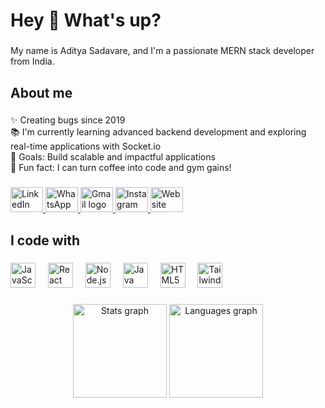 <h1 align="left">Hey 👋 What's up?</h1>

###

<p align="left">My name is Aditya Sadavare, and I'm a passionate MERN stack developer from India.</p>

###

<h2 align="left">About me</h2>

###

<p align="left">✨ Creating bugs since 2019<br>📚 I'm currently learning advanced backend development and exploring real-time applications with Socket.io<br>🎯 Goals: Build scalable and impactful applications<br>🎲 Fun fact: I can turn coffee into code and gym gains!</p>

###

<div align="left">
  <a href="https://www.linkedin.com/in/adityasadavare/" target="_blank">
    <img src="https://raw.githubusercontent.com/maurodesouza/profile-readme-generator/master/src/assets/icons/social/linkedin/default.svg" width="52" height="40" alt="LinkedIn logo" />
  </a>
  <a href="https://wa.me/yourwhatsappnumber" target="_blank">
    <img src="https://raw.githubusercontent.com/maurodesouza/profile-readme-generator/master/src/assets/icons/social/whatsapp/default.svg" width="52" height="40" alt="WhatsApp logo" />
  </a>
  <a href="mailto:adityasadavare@example.com" target="_blank">
    <img src="https://raw.githubusercontent.com/maurodesouza/profile-readme-generator/master/src/assets/icons/social/gmail/default.svg" width="52" height="40" alt="Gmail logo" />
  </a>
  <a href="https://www.instagram.com/adityasadavare/" target="_blank">
    <img src="https://raw.githubusercontent.com/maurodesouza/profile-readme-generator/master/src/assets/icons/social/instagram/default.svg" width="52" height="40" alt="Instagram logo" />
  </a>
  <a href="https://adityasadavare.rf.gd/" target="_blank">
    <img src="https://raw.githubusercontent.com/maurodesouza/profile-readme-generator/master/src/assets/icons/social/default.svg" width="52" height="40" alt="Website logo" />
  </a>
</div>

###

<h2 align="left">I code with</h2>

###

<div align="left">
  <img src="https://cdn.jsdelivr.net/gh/devicons/devicon/icons/javascript/javascript-original.svg" height="40" alt="JavaScript logo" />
  <img width="12" />
  <img src="https://cdn.jsdelivr.net/gh/devicons/devicon/icons/react/react-original.svg" height="40" alt="React logo" />
  <img width="12" />
  <img src="https://cdn.jsdelivr.net/gh/devicons/devicon/icons/nodejs/nodejs-original.svg" height="40" alt="Node.js logo" />
  <img width="12" />
  <img src="https://cdn.jsdelivr.net/gh/devicons/devicon/icons/java/java-original.svg" height="40" alt="Java logo" />
  <img width="12" />
  <img src="https://cdn.jsdelivr.net/gh/devicons/devicon/icons/html5/html5-original.svg" height="40" alt="HTML5 logo" />
  <img width="12" />
  <img src="https://cdn.jsdelivr.net/gh/devicons/devicon/icons/tailwindcss/tailwindcss-original-wordmark.svg" height="40" alt="TailwindCSS logo" />
</div>

###

<div align="center">
  <img src="https://github-readme-stats.vercel.app/api?username=aditya-sadavare&hide_title=false&hide_rank=false&show_icons=true&include_all_commits=true&count_private=true&disable_animations=false&theme=dracula&locale=en&hide_border=false&order=1" height="150" alt="Stats graph" />
  <img src="https://github-readme-stats.vercel.app/api/top-langs?username=aditya-sadavare&locale=en&hide_title=false&layout=compact&card_width=320&langs_count=5&theme=dracula&hide_border=false&order=2" height="150" alt="Languages graph" />
</div>
